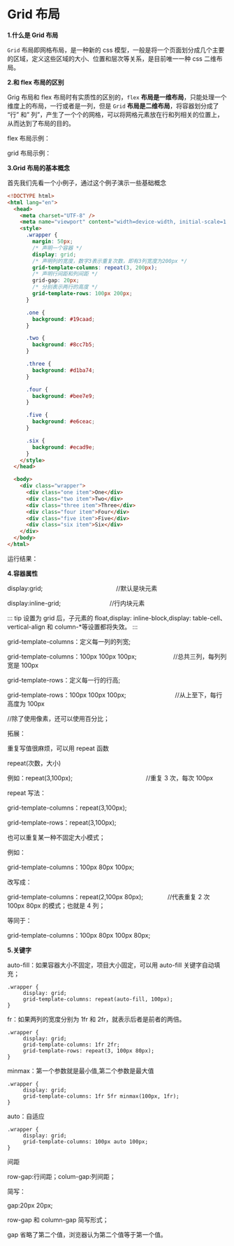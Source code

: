 # Grid 布局

**1.什么是 Grid 布局**

`Grid` 布局即网格布局，是一种新的 css 模型，一般是将一个页面划分成几个主要的区域，定义这些区域的大小、位置和层次等关系，是目前唯一一种 css 二维布局。

**2.和 flex 布局的区别**

Grig 布局和 flex 布局时有实质性的区别的，`flex` **布局是一维布局**，只能处理一个维度上的布局，一行或者是一列，但是 `Grid` **布局是二维布局**，将容器划分成了 “行” 和” 列”，产生了一个个的网格，可以将网格元素放在行和列相关的位置上，从而达到了布局的目的。

flex 布局示例：

grid 布局示例：

**3.Grid 布局的基本概念**

首先我们先看一个小例子，通过这个例子演示一些基础概念

```html
<!DOCTYPE html>
<html lang="en">
  <head>
    <meta charset="UTF-8" />
    <meta name="viewport" content="width=device-width, initial-scale=1.0" />
    <style>
      .wrapper {
        margin: 50px;
        /* 声明一个容器 */
        display: grid;
        /* 声明列的宽度，数字3表示重复次数，即有3列宽度为200px */
        grid-template-columns: repeat(3, 200px);
        /* 声明行间距和列间距 */
        grid-gap: 20px;
        /* 分别表示两行的高度 */
        grid-template-rows: 100px 200px;
      }

      .one {
        background: #19caad;
      }

      .two {
        background: #8cc7b5;
      }

      .three {
        background: #d1ba74;
      }

      .four {
        background: #bee7e9;
      }

      .five {
        background: #e6ceac;
      }

      .six {
        background: #ecad9e;
      }
    </style>
  </head>

  <body>
    <div class="wrapper">
      <div class="one item">One</div>
      <div class="two item">Two</div>
      <div class="three item">Three</div>
      <div class="four item">Four</div>
      <div class="five item">Five</div>
      <div class="six item">Six</div>
    </div>
  </body>
</html>
```

运行结果：

**4.容器属性**

display:grid;　　　　　　　　　　　　//默认是块元素

display:inline-grid;　　　　　　　　//行内块元素

::: tip
设置为 grid 后，子元素的 float,display: inline-block,display: table-cell、vertical-align 和 column-\*等设置都将失效。
:::

grid-template-columns：定义每一列的列宽;

grid-template-columns：100px 100px 100px;　　　　　　//总共三列，每列列宽是 100px

grid-template-rows：定义每一行的行高;

grid-template-rows：100px 100px 100px;　　　　　　　　//从上至下，每行高度为 100px

//除了使用像素，还可以使用百分比；

拓展：

重复写值很麻烦，可以用 repeat 函数

repeat(次数，大小)

例如：repeat(3,100px);　　　　　　　　　　　　//重复 3 次，每次 100px

repeat 写法：

grid-template-columns：repeat(3,100px);

grid-template-rows：repeat(3,100px);

也可以重复某一种不固定大小模式；

例如：

grid-template-columns：100px 80px 100px;

改写成：

grid-template-columns：repeat(2,100px 80px);　　　　//代表重复 2 次 100px 80px 的模式；也就是 4 列；

等同于：

grid-template-columns：100px 80px 100px 80px;

**5.关键字**

auto-fill：如果容器大小不固定，项目大小固定，可以用 auto-fill 关键字自动填充；

```
.wrapper {
     display: grid;
     grid-template-columns: repeat(auto-fill, 100px);
}
```

fr：如果两列的宽度分别为 1fr 和 2fr，就表示后者是前者的两倍。

```
.wrapper {
     display: grid;
     grid-template-columns: 1fr 2fr;
     grid-template-rows: repeat(3, 100px 80px);
}
```

minmax：第一个参数就是最小值,第二个参数是最大值

```
.wrapper {
     display: grid;
     grid-template-columns: 1fr 5fr minmax(100px, 1fr);
}
```

auto：自适应

```
.wrapper {
     display: grid;
     grid-template-columns: 100px auto 100px;
}
```

间距

row-gap:行间距；colum-gap:列间距；

简写：

gap:20px 20px;

row-gap 和 column-gap 简写形式；

gap 省略了第二个值，浏览器认为第二个值等于第一个值。
